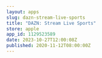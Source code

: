 ```yaml
---
layout: apps
slug: dazn-stream-live-sports
title: "DAZN: Stream Live Sports"
store: apple
app_id: 1129523589
date: 2023-10-27T12:00:08Z
published: 2020-11-12T08:00:00Z
---
```

